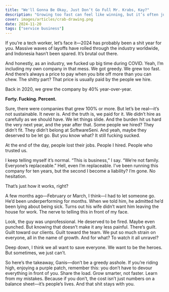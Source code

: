 ```yaml
---
title: "We'll Gonna Be Okay, Just Don’t Go Full Mr. Krabs, Kay?"
description: "Growing too fast can feel like winning, but it’s often just a Mr. Krabs-style disaster waiting to happen. Don’t let greed screw over your team—or your conscience. Grow smarter, not faster, and leave the corporate gluttony behind."
cover: images/articles/crab-drawing.png
date: 2024-11-20
tags: ["service business"]
---
```


If you’re a tech worker, let’s face it—2024 has probably been a shit year for you. Massive waves of layoffs have rolled through the industry worldwide, and Indonesia hasn’t been spared. It’s brutal out there.

And honestly, as an industry, we fucked up big time during COVID. Yeah, I’m including my own company in that mess. We got greedy. We grew too fast. And there’s always a price to pay when you bite off more than you can chew. The shitty part? That price is usually paid by the people we hire.

Back in 2020, we grew the company by 40% year-over-year.

**Forty. Fucking. Percent.**

Sure, there were companies that grew 100% or more. But let’s be real—it’s not sustainable. It never is. And the truth is, we paid for it. We didn’t hire as carefully as we should have. We let things slide. And the burden hit us hard the very next year, and the year after that. Some people we hired? They didn’t fit. They didn’t belong at SoftwareSeni. And yeah, maybe they deserved to be let go. But you know what? It still fucking sucked.

At the end of the day, people lost their jobs. People I hired. People who trusted us.

I keep telling myself it’s normal. “This is business,” I say. “We’re not family. Everyone’s replaceable.” Hell, even I’m replaceable. I’ve been running this company for ten years, but the second I become a liability? I’m gone. No hesitation.

That’s just how it works, right?

A few months ago—February or March, I think—I had to let someone go. He’d been underperforming for months. When we told him, he admitted he’d been lying about being sick. Turns out his wife didn’t want him leaving the house for work. The nerve to telling this in front of my face.

Look, the guy was unprofessional. He deserved to be fired. Maybe even punched. But knowing that doesn’t make it any less painful. There’s guilt. Guilt toward our clients. Guilt toward the team. We put so much strain on everyone, all in the name of growth. And for what? To watch it all unravel?

Deep down, I think we all want to save everyone. We want to be the heroes. But sometimes, we just can’t.

So here’s the takeaway, Ganis—don’t be a greedy asshole. If you’re riding high, enjoying a purple patch, remember this: you don’t have to devour everything in front of you. Share the load. Grow smarter, not faster. Learn from my mistakes. Because if you don’t, the cost isn’t just numbers on a balance sheet—it’s people’s lives. And that shit stays with you.